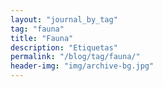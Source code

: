 ```yaml
---
layout: "journal_by_tag"
tag: "fauna"
title: "Fauna"
description: "Etiquetas"
permalink: "/blog/tag/fauna/"
header-img: "img/archive-bg.jpg"
---
```

